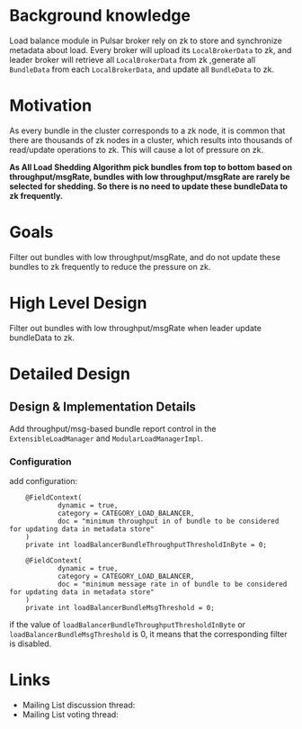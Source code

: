 # Background knowledge

Load balance module in Pulsar broker rely on zk to store and synchronize metadata about load. Every broker will upload its `LocalBrokerData` to zk, and leader broker will retrieve all `LocalBrokerData` from zk ,generate all `BundleData` from each `LocalBrokerData`, and update all `BundleData` to zk. 


# Motivation

As every bundle in the cluster corresponds to a zk node, it is common that there are thousands of zk nodes in a cluster, which results into thousands of read/update operations to zk. This will cause a lot of pressure on zk.

**As All Load Shedding Algorithm pick bundles from top to bottom based on throughput/msgRate, bundles with low throughput/msgRate are rarely be selected for shedding. So there is no need to update these bundleData to zk frequently.**


# Goals

Filter out bundles with low throughput/msgRate, and do not update these bundles to zk frequently to reduce the pressure on zk.


# High Level Design

Filter out bundles with low throughput/msgRate when leader update bundleData to zk.


# Detailed Design

## Design & Implementation Details
Add throughput/msg-based bundle report control in the `ExtensibleLoadManager` and `ModularLoadManagerImpl`.

### Configuration

add configuration:
```
    @FieldContext(
            dynamic = true,
            category = CATEGORY_LOAD_BALANCER,
            doc = "minimum throughput in of bundle to be considered for updating data in metadata store"
    )
    private int loadBalancerBundleThroughputThresholdInByte = 0;

    @FieldContext(
            dynamic = true,
            category = CATEGORY_LOAD_BALANCER,
            doc = "minimum message rate in of bundle to be considered for updating data in metadata store"
    )
    private int loadBalancerBundleMsgThreshold = 0;
```
if the value of `loadBalancerBundleThroughputThresholdInByte` or `loadBalancerBundleMsgThreshold` is 0, it means that the corresponding filter is disabled.


# Links

<!--
Updated afterwards
-->
* Mailing List discussion thread:
* Mailing List voting thread:
